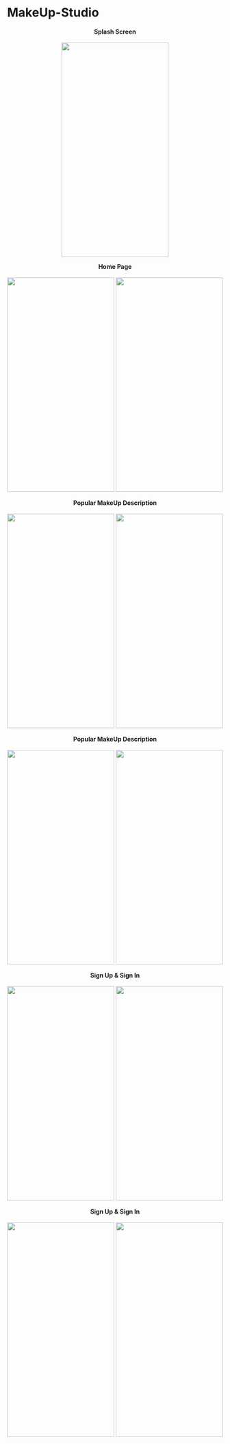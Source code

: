 # MakeUp-Studio
<p align="center">
<b>Splash Screen</b>
<br><br>
  <img src="https://user-images.githubusercontent.com/118614364/227849154-6d9ad0bf-0279-460d-a617-dbbb06ad13bb.png" width="250" height = "500" >
</p>

<p align="center">
  <b>Home Page</b>
  <br><br>
  <img src="https://user-images.githubusercontent.com/118614364/227849024-77dc3538-8b98-42ab-91f0-34f2e33e398f.png" width="250" height = "500" >
  <img src="https://user-images.githubusercontent.com/118614364/227849028-af036a3b-0ddd-42a0-9b46-de9fb78d2623.png" width="250" height = "500">
</p>

<p align="center">
  <b>Popular MakeUp Description</b>
  <br><br>
  <img src="https://user-images.githubusercontent.com/118614364/227849039-e080ad37-eff2-45c0-87c2-ac2a086a9071.png" width="250" height = "500" >
  <img src="https://user-images.githubusercontent.com/118614364/227849047-54e39c88-ac13-47e4-8354-1df1094eb07c.png" width="250" height = "500">
</p>

<p align="center">
  <b>Popular MakeUp Description</b>
  <br><br>
  <img src="https://user-images.githubusercontent.com/118614364/227849056-d7840fbc-1b9e-4f76-8eb5-7186697a7cb8.png" width="250" height = "500" >
  <img src="https://user-images.githubusercontent.com/118614364/227849064-35face38-017f-4d3c-8490-d3076a64a4fe.png" width="250" height = "500">
</p>

<p align="center">
  <b>Sign Up & Sign In</b>
  <br><br>
  <img src="https://user-images.githubusercontent.com/118614364/227849071-f0cbfbe1-20d0-41df-8785-ddec61fccf61.png" width="250" height = "500" >
  <img src="https://user-images.githubusercontent.com/118614364/227849081-a308dead-f8e8-4169-95eb-d92888de650b.png" width="250" height = "500">
</p>

<p align="center">
  <b>Sign Up & Sign In</b>
  <br><br>
  <img src="https://user-images.githubusercontent.com/118614364/227849084-b5733dee-8389-4bc0-97f4-a44c5bb173f4.png" width="250" height = "500" >
  <img src="https://user-images.githubusercontent.com/118614364/227849088-ab867c3a-8e18-4147-b792-4b043cb533b0.png" width="250" height = "500">
</p>

